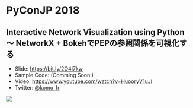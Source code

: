 # PyConJP 2018
## Interactive Network Visualization using Python 〜 NetworkX + BokehでPEPの参照関係を可視化する
- Slide: https://bit.ly/2O4I7kw
- Sample Code: (Comming Soon!) 
- Video: https://www.youtube.com/watch?v=HuooryV1uJI
- Twitter: [@komo_fr](https://twitter.com/komo_fr)

<a href="https://bit.ly/2O4I7kw"><img src="https://user-images.githubusercontent.com/31801148/45918482-99ea4480-bec2-11e8-95c9-b8f1aaaed4fa.png"></a>
